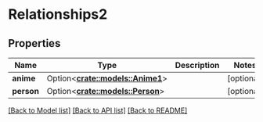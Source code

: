 # Relationships2

## Properties

Name | Type | Description | Notes
------------ | ------------- | ------------- | -------------
**anime** | Option<[**crate::models::Anime1**](anime1.md)> |  | [optional]
**person** | Option<[**crate::models::Person**](person.md)> |  | [optional]

[[Back to Model list]](../README.md#documentation-for-models) [[Back to API list]](../README.md#documentation-for-api-endpoints) [[Back to README]](../README.md)


